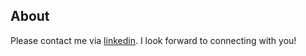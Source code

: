 ## About
Please contact me via [linkedin](https://www.linkedin.com/in/allandcp). I look forward to connecting with you!
